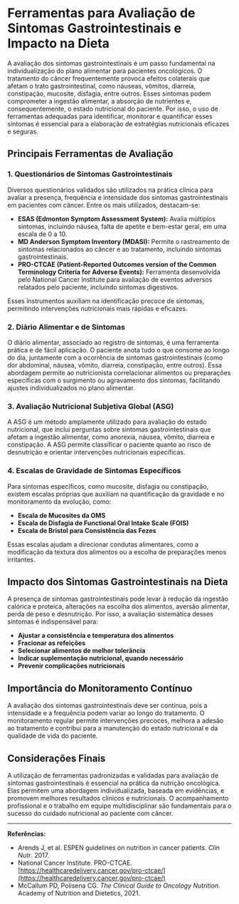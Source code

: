 # Ferramentas para Avaliação de Sintomas Gastrointestinais e Impacto na Dieta

A avaliação dos sintomas gastrointestinais é um passo fundamental na individualização do plano alimentar para pacientes oncológicos. O tratamento do câncer frequentemente provoca efeitos colaterais que afetam o trato gastrointestinal, como náuseas, vômitos, diarreia, constipação, mucosite, disfagia, entre outros. Esses sintomas podem comprometer a ingestão alimentar, a absorção de nutrientes e, consequentemente, o estado nutricional do paciente. Por isso, o uso de ferramentas adequadas para identificar, monitorar e quantificar esses sintomas é essencial para a elaboração de estratégias nutricionais eficazes e seguras.

## Principais Ferramentas de Avaliação

### 1. **Questionários de Sintomas Gastrointestinais**

Diversos questionários validados são utilizados na prática clínica para avaliar a presença, frequência e intensidade dos sintomas gastrointestinais em pacientes com câncer. Entre os mais utilizados, destacam-se:

- **ESAS (Edmonton Symptom Assessment System):** Avalia múltiplos sintomas, incluindo náusea, falta de apetite e bem-estar geral, em uma escala de 0 a 10.
- **MD Anderson Symptom Inventory (MDASI):** Permite o rastreamento de sintomas relacionados ao câncer e ao tratamento, incluindo sintomas gastrointestinais.
- **PRO-CTCAE (Patient-Reported Outcomes version of the Common Terminology Criteria for Adverse Events):** Ferramenta desenvolvida pelo National Cancer Institute para avaliação de eventos adversos relatados pelo paciente, incluindo sintomas digestivos.

Esses instrumentos auxiliam na identificação precoce de sintomas, permitindo intervenções nutricionais mais rápidas e eficazes.

### 2. **Diário Alimentar e de Sintomas**

O diário alimentar, associado ao registro de sintomas, é uma ferramenta prática e de fácil aplicação. O paciente anota tudo o que consome ao longo do dia, juntamente com a ocorrência de sintomas gastrointestinais (como dor abdominal, náusea, vômito, diarreia, constipação, entre outros). Essa abordagem permite ao nutricionista correlacionar alimentos ou preparações específicas com o surgimento ou agravamento dos sintomas, facilitando ajustes individualizados no plano alimentar.

### 3. **Avaliação Nutricional Subjetiva Global (ASG)**

A ASG é um método amplamente utilizado para avaliação do estado nutricional, que inclui perguntas sobre sintomas gastrointestinais que afetam a ingestão alimentar, como anorexia, náusea, vômito, diarreia e constipação. A ASG permite classificar o paciente quanto ao risco de desnutrição e orientar intervenções nutricionais específicas.

### 4. **Escalas de Gravidade de Sintomas Específicos**

Para sintomas específicos, como mucosite, disfagia ou constipação, existem escalas próprias que auxiliam na quantificação da gravidade e no monitoramento da evolução, como:

- **Escala de Mucosites da OMS**
- **Escala de Disfagia de Functional Oral Intake Scale (FOIS)**
- **Escala de Bristol para Consistência das Fezes**

Essas escalas ajudam a direcionar condutas alimentares, como a modificação da textura dos alimentos ou a escolha de preparações menos irritantes.

## Impacto dos Sintomas Gastrointestinais na Dieta

A presença de sintomas gastrointestinais pode levar à redução da ingestão calórica e proteica, alterações na escolha dos alimentos, aversão alimentar, perda de peso e desnutrição. Por isso, a avaliação sistemática desses sintomas é indispensável para:

- **Ajustar a consistência e temperatura dos alimentos**
- **Fracionar as refeições**
- **Selecionar alimentos de melhor tolerância**
- **Indicar suplementação nutricional, quando necessário**
- **Prevenir complicações nutricionais**

## Importância do Monitoramento Contínuo

A avaliação dos sintomas gastrointestinais deve ser contínua, pois a intensidade e a frequência podem variar ao longo do tratamento. O monitoramento regular permite intervenções precoces, melhora a adesão ao tratamento e contribui para a manutenção do estado nutricional e da qualidade de vida do paciente.

## Considerações Finais

A utilização de ferramentas padronizadas e validadas para avaliação de sintomas gastrointestinais é essencial na prática da nutrição oncológica. Elas permitem uma abordagem individualizada, baseada em evidências, e promovem melhores resultados clínicos e nutricionais. O acompanhamento profissional e o trabalho em equipe multidisciplinar são fundamentais para o sucesso do cuidado nutricional ao paciente com câncer.

---

**Referências:**

- Arends J, et al. ESPEN guidelines on nutrition in cancer patients. *Clin Nutr*. 2017.
- National Cancer Institute. PRO-CTCAE. [https://healthcaredelivery.cancer.gov/pro-ctcae/](https://healthcaredelivery.cancer.gov/pro-ctcae/)
- McCallum PD, Polisena CG. *The Clinical Guide to Oncology Nutrition*. Academy of Nutrition and Dietetics, 2021.